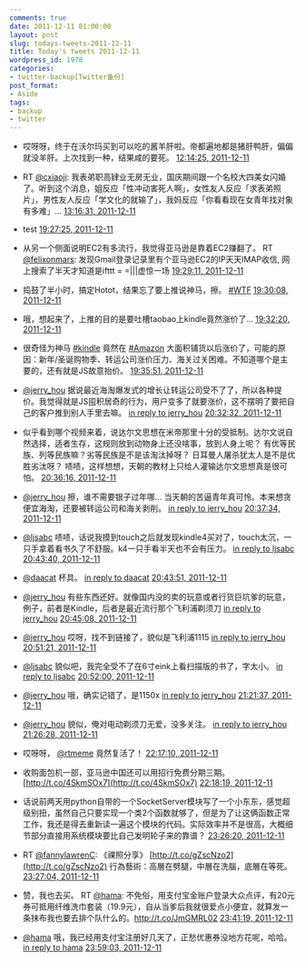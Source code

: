 ```yaml
---
comments: true
date: 2011-12-11 01:00:00
layout: post
slug: todays-tweets-2011-12-11
title: Today's tweets 2011-12-11
wordpress_id: 1978
categories:
- twitter-backup[Twitter备份]
post_format:
- Aside
tags:
- backup
- twitter
---
```





  * 哎呀呀，终于在沃尔玛买到可以吃的酱羊肝啦。帝都遍地都是猪肝鸭肝，偏偏就没羊肝。上次找到一种，结果咸的要死。 [12:14:25, 2011-12-11](http://twitter.com/gfrog/statuses/145718050677731328)





  * RT [@cxiaoji](http://twitter.com/cxiaoji): 我表弟职高肄业无房无业，国庆期间跟一个名校大四美女闪婚了。听到这个消息，姐反应「性冲动害死人啊」，女性友人反应「求表弟照片」，男性友人反应「学文化的就输了」，我妈反应「你看看现在女青年找对象有多难」… [13:16:31, 2011-12-11](http://twitter.com/gfrog/statuses/145733680600596480)





  * test [19:27:25, 2011-12-11](http://twitter.com/gfrog/statuses/145827020109123584)





  * 从另一个侧面说明EC2有多流行，我觉得亚马逊是靠着EC2赚翻了。 RT [@felixonmars](http://twitter.com/felixonmars): 发现Gmail登录记录里有个亚马逊EC2的IP天天IMAP收信, 网上搜索了半天才知道是ifttt = =|||虚惊一场 [19:29:11, 2011-12-11](http://twitter.com/gfrog/statuses/145827462906003456)





  * 捣鼓了半小时，搞定Hotot，结果忘了要上推说神马，擦。 [#WTF](http://search.twitter.com/search?q=%23WTF) [19:30:08, 2011-12-11](http://twitter.com/gfrog/statuses/145827703738740736)





  * 哦，想起来了，上推的目的是要吐槽taobao上kindle竟然涨价了… [19:32:20, 2011-12-11](http://twitter.com/gfrog/statuses/145828255692361728)





  * 很奇怪为神马 [#kindle](http://search.twitter.com/search?q=%23kindle) 竟然在 [#Amazon](http://search.twitter.com/search?q=%23Amazon) 大面积铺货以后涨价了，可能的原因：新年/圣诞购物季、转运公司涨价压力、海关过关困难。不知道哪个是主要的，还有就是JS故意抬价。 [19:35:51, 2011-12-11](http://twitter.com/gfrog/statuses/145829141311258625)





  * [@jerry_hou](http://twitter.com/jerry_hou) 据说最近海淘爆发式的增长让转运公司受不了了，所以各种提价。我觉得就是JS囤积居奇的行为，用户变多了就要涨价，这不摆明了要把自己的客户推到别人手里去嘛。 [in reply to jerry_hou](http://twitter.com/jerry_hou/statuses/145830519597301760) [20:32:32, 2011-12-11](http://twitter.com/gfrog/statuses/145843407141613568)





  * 似乎看到哪个视频来着，说达尔文思想在米帝那里十分的受抵制。达尔文说自然选择，适者生存，这规则放到动物身上还没啥事，放到人身上呢？ 有优等民族、列等民族嘛？劣等民族是不是该淘汰掉呀？ 日耳曼人屠杀犹太人是不是优胜劣汰呀？ 啧啧，这样想想，天朝的教材上只给人灌输达尔文思想真是很可怕。 [20:36:16, 2011-12-11](http://twitter.com/gfrog/statuses/145844347710078977)





  * [@jerry_hou](http://twitter.com/jerry_hou) 擦，谁不需要银子过年哪… 当天朝的苦逼青年真可怜。本来想贪便宜海淘，还要被转运公司和海关剥削。 [in reply to jerry_hou](http://twitter.com/jerry_hou/statuses/145843831487741952) [20:37:34, 2011-12-11](http://twitter.com/gfrog/statuses/145844675469774849)





  * [@ljsabc](http://twitter.com/ljsabc) 啧啧，话说我摸到touch之后就发现kindle4买对了，touch太沉，一只手拿着看书久了不舒服。k4一只手看半天也不会有压力。 [in reply to ljsabc](http://twitter.com/ljsabc/statuses/145845162243928064) [20:43:40, 2011-12-11](http://twitter.com/gfrog/statuses/145846208450146304)





  * [@daacat](http://twitter.com/daacat) 杯具。 [in reply to daacat](http://twitter.com/daacat/statuses/145844952222531584) [20:43:51, 2011-12-11](http://twitter.com/gfrog/statuses/145846255187279873)





  * [@jerry_hou](http://twitter.com/jerry_hou) 有些东西还好。就像国内没的卖的玩意或者行货巨坑爹的玩意，例子，前者是Kindle，后者是最近流行那个飞利浦剃须刀 [in reply to jerry_hou](http://twitter.com/jerry_hou/statuses/145845115515187200) [20:45:08, 2011-12-11](http://twitter.com/gfrog/statuses/145846576508698624)





  * [@jerry_hou](http://twitter.com/jerry_hou) 哎呀，找不到链接了，貌似是飞利浦1115 [in reply to jerry_hou](http://twitter.com/jerry_hou/statuses/145846834923962368) [20:51:21, 2011-12-11](http://twitter.com/gfrog/statuses/145848142468890624)





  * [@ljsabc](http://twitter.com/ljsabc) 貌似吧，我完全受不了在6寸eink上看扫描版的书了，字太小。 [in reply to ljsabc](http://twitter.com/ljsabc/statuses/145846950938419200) [20:52:00, 2011-12-11](http://twitter.com/gfrog/statuses/145848304041852929)





  * [@jerry_hou](http://twitter.com/jerry_hou) 哦，确实记错了，是1150x [in reply to jerry_hou](http://twitter.com/jerry_hou/statuses/145848685966786560) [21:21:37, 2011-12-11](http://twitter.com/gfrog/statuses/145855760260280320)





  * [@jerry_hou](http://twitter.com/jerry_hou) 貌似，俺对电动剃须刀无爱，没多关注。 [in reply to jerry_hou](http://twitter.com/jerry_hou/statuses/145856771905437696) [21:26:28, 2011-12-11](http://twitter.com/gfrog/statuses/145856979368288256)





  * 哎呀呀， [@rtmeme](http://twitter.com/rtmeme) 竟然复活了！ [22:17:10, 2011-12-11](http://twitter.com/gfrog/statuses/145869739808391168)





  * 收购面包机一部，亚马逊中国还可以用招行免费分期三期。 [http://t.co/4SkmSOx7](http://t.co/4SkmSOx7) [22:18:19, 2011-12-11](http://twitter.com/gfrog/statuses/145870028313600000)





  * 话说前两天用python自带的一个SocketServer模块写了一个小东东，感觉超级别扭，虽然自己只要实现一个类2个函数就够了，但是为了让这俩函数正常工作，我还是得去重新读一遍这个模块的代码。实际效率并不是很高，大概细节部分直接用系统模块要比自己发明轮子来的靠谱？ [23:26:20, 2011-12-11](http://twitter.com/gfrog/statuses/145887144928493568)





  * RT [@fannylawrenC](http://twitter.com/fannylawrenC): 《祼照分享》 [http://t.co/gZscNzo2](http://t.co/gZscNzo2) 行為藝術：高層在劈腿，中層在洗腦，底層在等死。 [23:27:04, 2011-12-11](http://twitter.com/gfrog/statuses/145887328500580353)





  * 赞，我也去买。 RT [@hama](http://twitter.com/hama): 不免俗，用支付宝金账户登录大众点评，有20元券可抵用纤维洗巾套装（19.9元），自从当爹后我就很爱点小便宜，就算发一条抹布我也要去排个队什么的。http://t.co/JmGMRL02 [23:41:19, 2011-12-11](http://twitter.com/gfrog/statuses/145890916031406080)





  * [@hama](http://twitter.com/hama) 哦，我已经用支付宝注册好几天了，正愁优惠券没地方花呢，哈哈。 [in reply to hama](http://twitter.com/hama/statuses/145893808184373248) [23:59:03, 2011-12-11](http://twitter.com/gfrog/statuses/145895376631762944)




